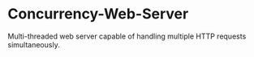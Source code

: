 # Concurrency-Web-Server
Multi-threaded web server capable of handling multiple HTTP requests simultaneously.
